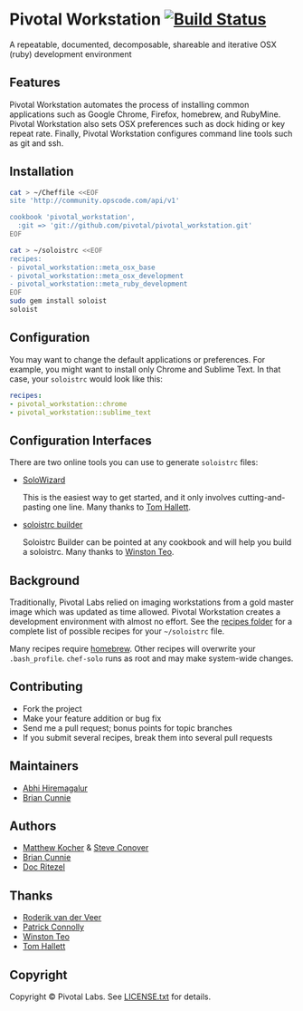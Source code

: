 # Pivotal Workstation [![Build Status](https://secure.travis-ci.org/pivotal/pivotal_workstation.png)](http://travis-ci.org/pivotal/pivotal_workstation)

A repeatable, documented, decomposable, shareable and iterative OSX (ruby) development environment


Features
--------
Pivotal Workstation automates the process of installing common applications such as Google Chrome, Firefox, homebrew, and RubyMine.  Pivotal Workstation also sets OSX preferences such as dock hiding or key repeat rate.  Finally, Pivotal Workstation configures command line tools such as git and ssh.


Installation
------------

```bash
cat > ~/Cheffile <<EOF
site 'http://community.opscode.com/api/v1'

cookbook 'pivotal_workstation',
  :git => 'git://github.com/pivotal/pivotal_workstation.git'
EOF

cat > ~/soloistrc <<EOF
recipes:
- pivotal_workstation::meta_osx_base
- pivotal_workstation::meta_osx_development
- pivotal_workstation::meta_ruby_development
EOF
sudo gem install soloist
soloist
```

Configuration
-------------
You may want to change the default applications or preferences.  For example, you might want to install only Chrome and Sublime Text.  In that case, your `soloistrc` would look like this:

```yaml
recipes:
- pivotal_workstation::chrome
- pivotal_workstation::sublime_text
```


Configuration Interfaces
------------------------
There are two online tools you can use to generate `soloistrc` files:

- [SoloWizard](http://www.solowizard.com)

	This is the easiest way to get started, and it only involves cutting-and-pasting one line.  Many thanks to [Tom Hallett](https://github.com/tommyh).

- [soloistrc builder](http://soloistrc-builder.herokuapp.com)

	Soloistrc Builder can be pointed at any cookbook and will help you build a soloistrc. Many thanks to [Winston Teo](https://github.com/winston).


Background
----------
Traditionally, Pivotal Labs relied on imaging workstations from a gold master image which was updated as time allowed.  Pivotal Workstation creates a development environment with almost no effort.  See the [recipes folder](https://github.com/pivotal/pivotal_workstation/tree/master/recipes) for a complete list of possible recipes for your `~/soloistrc` file.

Many recipes require [homebrew](https://github.com/mxcl/homebrew).  Other recipes will overwrite your `.bash_profile`.  `chef-solo` runs as root and may make system-wide changes.


Contributing
------------
* Fork the project
* Make your feature addition or bug fix
* Send me a pull request; bonus points for topic branches
* If you submit several recipes, break them into several pull requests

Maintainers
-----------
 * [Abhi Hiremagalur](https://github.com/hiremaga)
 * [Brian Cunnie](https://github.com/cunnie)

Authors
-------
 * [Matthew Kocher](https://github.com/mkocher) & [Steve Conover](https://github.com/sconover)
 * [Brian Cunnie](https://github.com/cunnie)
 * [Doc Ritezel](https://github.com/ohrite)

Thanks
------
 * [Roderik van der Veer](https://github.com/roderik)
 * [Patrick Connolly](https://github.com/patcon)
 * [Winston Teo](https://github.com/winston)
 * [Tom Hallett](https://github.com/tommyh)


Copyright
---------
Copyright &copy; Pivotal Labs. See [LICENSE.txt](https://raw.github.com/pivotal/pivotal_workstation/master/LICENSE.txt) for details.
